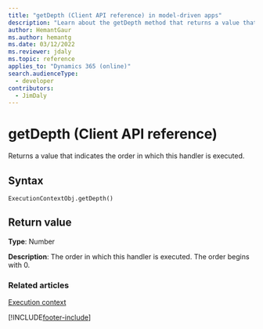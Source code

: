 ```yaml
---
title: "getDepth (Client API reference) in model-driven apps"
description: "Learn about the getDepth method that returns a value that indicates the order in which this handler is executed." 
author: HemantGaur
ms.author: hemantg
ms.date: 03/12/2022
ms.reviewer: jdaly
ms.topic: reference
applies_to: "Dynamics 365 (online)"
search.audienceType: 
  - developer
contributors:
  - JimDaly
---
```

# getDepth (Client API reference)



Returns a value that indicates the order in which this handler is executed.

## Syntax

`ExecutionContextObj.getDepth()`

## Return value

**Type**: Number

**Description**: The order in which this handler is executed. The order begins with 0.


### Related articles

[Execution context](../execution-context.md)







[!INCLUDE[footer-include](../../../../../includes/footer-banner.md)]
